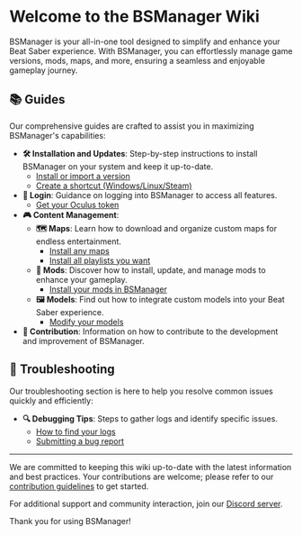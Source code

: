 # Welcome to the BSManager Wiki

BSManager is your all-in-one tool designed to simplify and enhance your Beat Saber experience. With BSManager, you can effortlessly manage game versions, mods, maps, and more, ensuring a seamless and enjoyable gameplay journey.

## 📚 Guides

Our comprehensive guides are crafted to assist you in maximizing BSManager's capabilities:

- **🛠️ Installation and Updates**: Step-by-step instructions to install BSManager on your system and keep it up-to-date.
    - [Install or import a version](../wiki/Guides/Installation%20and%20Updates/How%20to%20install%20or%20import%20a%20version)
    - [Create a shortcut (Windows/Linux/Steam)]()
- **🔑 Login**: Guidance on logging into BSManager to access all features.
    - [Get your Oculus token]()
- **🎮 Content Management**:
    - **🗺️ Maps**: Learn how to download and organize custom maps for endless entertainment.
        - [Install any maps]()
        - [Install all playlists you want]()
    - **🧩 Mods**: Discover how to install, update, and manage mods to enhance your gameplay.
        - [Install your mods in BSManager]()
    - **🖼️ Models**: Find out how to integrate custom models into your Beat Saber experience.
        - [Modify your models]()
- **🤝 Contribution**: Information on how to contribute to the development and improvement of BSManager.

## 🐞 Troubleshooting

Our troubleshooting section is here to help you resolve common issues quickly and efficiently:

<!-- - **⚙️ Connection Issues**: Solutions for problems related to connecting BSManager to required services. -->

<!-- - **💾 Installation Problems**: Guidance on fixing errors during setup or version updates. -->

<!-- - **🎮 Gameplay Issues**: Fixes for issues impacting Beat Saber performance. -->

- **🔍 Debugging Tips**: Steps to gather logs and identify specific issues.
    - [How to find your logs]()
    - [Submitting a bug report]()
----

We are committed to keeping this wiki up-to-date with the latest information and best practices. Your contributions are welcome; please refer to our [contribution guidelines]() to get started.

For additional support and community interaction, join our [Discord server]().

Thank you for using BSManager!
